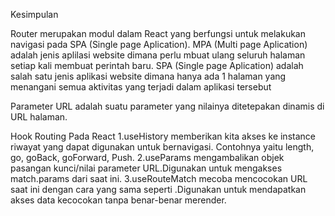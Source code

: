 Kesimpulan

Router merupakan modul dalam React yang berfungsi untuk melakukan navigasi pada SPA (Single page Aplication).
MPA (Multi page Aplication) adalah jenis aplilasi website dimana perlu mbuat ulang seluruh halaman setiap kali membuat perintah baru.
SPA (Single page Aplication) adalah salah satu jenis aplikasi website dimana hanya ada 1 halaman yang menangani semua aktivitas yang
terjadi dalam aplikasi tersebut

Parameter URL adalah suatu parameter yang nilainya ditetepakan dinamis di URL halaman.

Hook Routing Pada React
1.useHistory memberikan kita akses ke instance riwayat yang dapat digunakan untuk bernavigasi.
Contohnya yaitu length, go, goBack, goForward, Push.
2.useParams mengambalikan objek pasangan kunci/nilai parameter URL.Digunakan untuk mengakses match.params dari <Route> saat ini.
3.useRouteMatch mecoba mencocokan URL saat ini dengan cara yang sama seperti <Route>.Digunakan untuk mendapatkan akses data kecocokan tanpa benar-benar merender.
